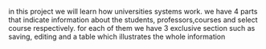 in this project we will learn how universities systems work.
we have 4 parts that indicate information about the students, professors,courses and select course respectively.
for each of them we have 3 exclusive section such as saving, editing and a table which illustrates the whole information 
